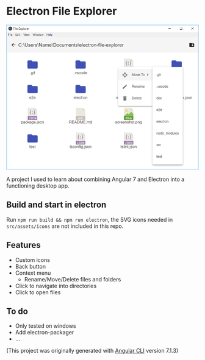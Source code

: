 # Electron File Explorer

![Screenshot](https://raw.githubusercontent.com/taylor8294/electron-file-explorer/master/screenshot.png)

A project I used to learn about combining Angular 7 and Electron into a functioning desktop app.

## Build and start in electron

Run `npm run build && npm run electron`, the SVG icons needed in `src/assets/icons` are not included in this repo.

## Features

* Custom icons
* Back button
* Context menu
  - Rename/Move/Delete files and folders
* Click to navigate into directories
* Click to open files

## To do

* Only tested on windows
* Add electron-packager
* ...

(This project was originally generated with [Angular CLI](https://github.com/angular/angular-cli) version 7.1.3)
